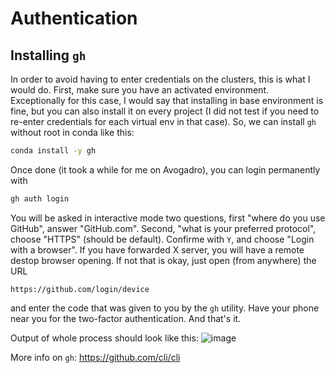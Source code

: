# Authentication

## Installing `gh`

In order to avoid having to enter credentials on the clusters, this
is what I would do. First, make sure you have an activated
environment. Exceptionally for this case, I would say that installing
in base environment is fine, but you can also install it on every
project (I did not test if you need to re-enter credentials for each
virtual env in that case). So, we can install `gh` without root in
conda like this:
```bash
conda install -y gh
```

Once done (it took a while for me on Avogadro), you can login
permanently with
```bash
gh auth login
```

You will be asked in interactive mode two questions, first "where do
you use GitHub", answer "GitHub.com". Second, "what is your preferred
protocol", choose "HTTPS" (should be default). Confirme with `Y`, and
choose "Login with a browser". If you have forwarded X server, you
will have a remote destop browser opening. If not that is okay, just
open (from anywhere) the URL
```
https://github.com/login/device
```
and enter the code that was given to you by the `gh` utility. Have
your phone near you for the two-factor authentication. And that's it.

Output of whole process should look like this:
![image](https://github.com/user-attachments/assets/8a5129c8-3925-4499-96ce-5ee89bcb1f83)


More info on `gh`: https://github.com/cli/cli

